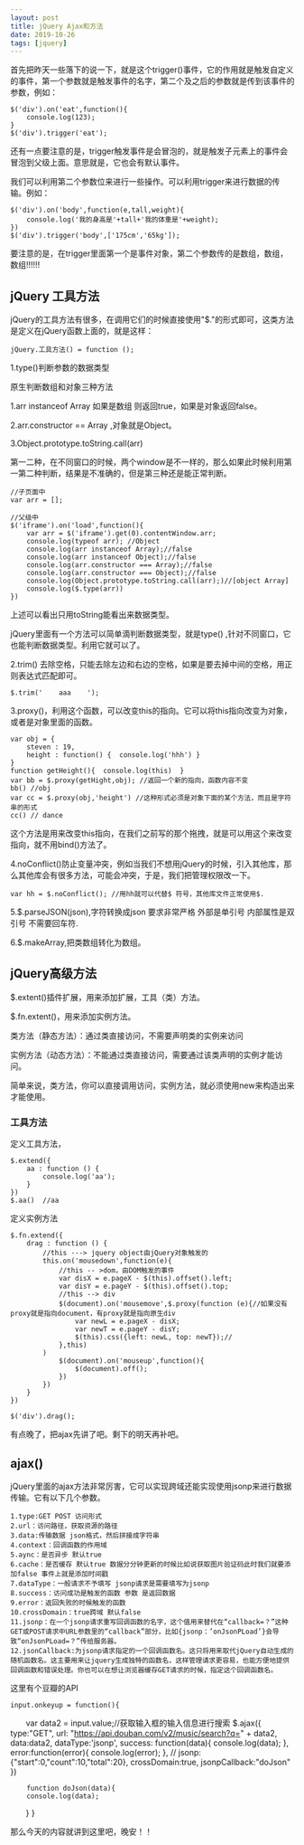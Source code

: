 ```yaml
---
layout: post
title: jQuery Ajax和方法
date: 2019-10-26
tags: [jquery]
---
```


首先把昨天一些落下的说一下，就是这个trigger()事件，它的作用就是触发自定义的事件，第一个参数就是触发事件的名字，第二个及之后的参数就是传到该事件的参数，例如：

	$('div').on('eat',function(){
		console.log(123);
	}
	$('div').trigger('eat');

还有一点要注意的是，trigger触发事件是会冒泡的，就是触发子元素上的事件会冒泡到父级上面。意思就是，它也会有默认事件。


我们可以利用第二个参数位来进行一些操作。可以利用trigger来进行数据的传输。例如：

	$('div').on('body',function(e,tall,weight){
		console.log('我的身高是'+tall+'我的体重是'+weight);
	})
	$('div').trigger('body',['175cm','65kg']);

要注意的是，在trigger里面第一个是事件对象，第二个参数传的是数组，数组，数组!!!!!!

## jQuery 工具方法

jQuery的工具方法有很多，在调用它们的时候直接使用"$."的形式即可，这类方法是定义在jQuery函数上面的，就是这样：

	jQuery.工具方法() = function ();

1.type()判断参数的数据类型

原生判断数组和对象三种方法

1.arr instanceof Array 如果是数组 则返回true，如果是对象返回false。

2.arr.constructor == Array ,对象就是Object。

3.Object.prototype.toString.call(arr)

第一二种，在不同窗口的时候，两个window是不一样的，那么如果此时候利用第一第二种判断，结果是不准确的，但是第三种还是能正常判断。
	
	
	//子页面中
	var arr = [];
	
	//父级中
	$('iframe').on('load',function(){
		var arr = $('iframe').get(0).contentWindow.arr;
		console.log(typeof arr); //Object
		console.log(arr instanceof Array);//false
		console.log(arr instanceof Object);//false
		console.log(arr.constructor === Array);//false
		console.log(arr.constructor === Object);//false
		console.log(Object.prototype.toString.call(arr);)//[object Array]
		console.log($.type(arr))
	})
	
上述可以看出只用toString能看出来数据类型。

jQuery里面有一个方法可以简单滴判断数据类型，就是type() ,针对不同窗口，它也能判断数据类型。利用它就可以了。

2.trim() 去除空格，只能去除左边和右边的空格，如果是要去掉中间的空格，用正则表达式匹配即可。

	$.trim('    aaa    ');

3.proxy()，利用这个函数，可以改变this的指向。它可以将this指向改变为对象，或者是对象里面的函数。	

	var obj = {
		steven : 19,
		height : function() {  console.log('hhh') }
	}
	function getHeight(){  console.log(this)  }
	var bb = $.proxy(getHight,obj); //返回一个新的指向，函数内容不变
	bb() //obj
	var cc = $.proxy(obj,'height') //这种形式必须是对象下面的某个方法，而且是字符串的形式
	cc() // dance
	
这个方法是用来改变this指向，在我们之前写的那个拖拽，就是可以用这个来改变指向，就不用bind()方法了。

4.noConflict()防止变量冲突，例如当我们不想用jQuery的时候，引入其他库，那么其他库会有很多方法，可能会冲突，于是，我们把管理权限改一下。
	
	var hh = $.noConflict(); //用hh就可以代替$ 符号，其他库文件正常使用$.
	
5.$.parseJSON(json),字符转换成json 要求非常严格 外部是单引号 内部属性是双引号 不需要回车符.

6.$.makeArray,把类数组转化为数组。

## jQuery高级方法

$.extent()插件扩展，用来添加扩展，工具（类）方法。

$.fn.extent()，用来添加实例方法。

类方法（静态方法）：通过类直接访问，不需要声明类的实例来访问

实例方法（动态方法）：不能通过类直接访问，需要通过该类声明的实例才能访问。

简单来说，类方法，你可以直接调用访问，实例方法，就必须使用new来构造出来才能使用。

### 工具方法

定义工具方法，

	$.extend({
		aa : function () {
			console.log('aa');
		}
	})
	$.aa()  //aa

定义实例方法
	
	$.fn.extend({
		drag : function () {
			//this ---> jquery object由jQuery对象触发的
			this.on('mousedown',function(e){
				//this -- >dom，由DOM触发的事件
				var disX = e.pageX - $(this).offset().left;
				var disY = e.pageY - $(this).offset().top;
				//this --> div
				$(document).on('mousemove',$.proxy(function (e){//如果没有proxy就是指向document，有proxy就是指向原生div
					var newL = e.pageX - disX;
					var newT = e.pageY - disY;
					$(this).css({left: newL, top: newT});//
				},this)
			)
				$(document).on('mouseup',function(){
					$(document).off();
				})
			})
		}
	})

	$('div').drag();
	
有点晚了，把ajax先讲了吧。剩下的明天再补吧。

## ajax()

jQuery里面的ajax方法非常厉害，它可以实现跨域还能实现使用jsonp来进行数据传输。它有以下几个参数。

	1.type:GET POST 访问形式
	2.url：访问路径，获取资源的路径
	3.data:传输数据 json格式，然后拼接成字符串 
	4.context：回调函数的作用域
	5.aync：是否异步 默认true
	6.cache：是否缓存 默认true 数据分分钟更新的时候比如说获取图片验证码此时我们就要添加false 事件上就是添加时间戳
	7.dataType：一般请求不予填写 jsonp请求是需要填写为jsonp
	8.success：访问成功是触发的函数 参数 是返回数据
	9.error：返回失败的时候触发的函数
	10.crossDomain：true跨域 默认false
	11.jsonp：在一个jsonp请求重写回调函数的名字，这个值用来替代在“callback=？”这种GET或POST请求中URL参数里的“callback”部分，比如{jsonp：’onJsonPLoad’}会导致“onJsonPLoad=？”传给服务器。
	12.jsonCallback:为jsonp请求指定的一个回调函数名。这只将用来取代jQuery自动生成的随机函数名。这主要用来让jquery生成独特的函数名，这样管理请求更容易，也能方便地提供回调函数和错误处理。你也可以在想让浏览器缓存GET请求的时候，指定这个回调函数名。

这里有个豆瓣的API
	
	input.onkeyup = function(){
        var data2 = input.value;//获取输入框的输入信息进行搜索
	$.ajax({
			type:"GET",
			url: "https://api.douban.com/v2/music/search?q=" + data2,
			data:data2,
			dataType:'jsonp',
			success: function(data){
				console.log(data);
			},
			error:function(error){
				console.log(error);
			},
			// jsonp:{"start":0,"count":10,"total":20},
			crossDomain:true,
			jsonpCallback:"doJson"
        })    

        function doJson(data){
        console.log(data);
        }
	}

那么今天的内容就讲到这里吧，晚安！！























